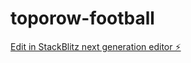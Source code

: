 # toporow-football

[Edit in StackBlitz next generation editor ⚡️](https://stackblitz.com/~/github.com/Szparaxd/toporow-football)